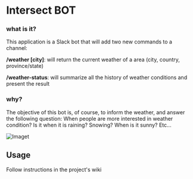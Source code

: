 # Intersect BOT

### what is it?
This application is a Slack bot that will add two new commands to a channel:

**/weather [city]**: will return the current weather of a area (city, country, province/state)

**/weather-status**: will summarize all the history of weather conditions and present the result

### why?
The objective of this bot is, of course, to inform the weather, and answer the following question: When people are more interested in weather condition? Is it when it is raining? Snowing? When is it sunny? Etc...

![Imaget](https://github.com/gabrielpsilva/IntersectBot/blob/master/screenshot/s1.png)


## Usage
Follow instructions in the project's wiki
